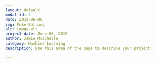 ```yaml
---
layout: default
modal-id: 2
date: 2019-06-06
img: PokerBot.png
alt: image-alt
project-date: June 06, 2019
author: Jamie Moschella
category: Machine Learning
description: Use this area of the page to describe your project!

---
```

